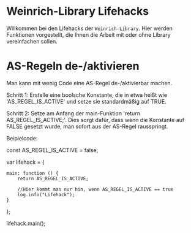 # Weinrich-Library Lifehacks

Willkommen bei den Lifehacks der `Weinrich-Library`. Hier werden Funktionen vorgestellt, die Ihnen die Arbeit mit oder ohne Library vereinfachen sollen.

# AS-Regeln de-/aktivieren

Man kann mit wenig Code eine AS-Regel de-/aktivierbar machen.

Schritt 1: Erstelle eine boolsche Konstante, die in etwa heißt wie 'AS_REGEL_IS_ACTIVE' und setze sie standardmäßig auf TRUE.

Schritt 2: Setze am Anfang der main-Funktion 'return AS_REGEL_IS_ACTIVE;'. Dies sorgt dafür, dass wenn die Konstante auf FALSE gesetzt wurde, man sofort
aus der AS-Regel rausspringt.

Beipielcode:

const AS_REGEL_IS_ACTIVE = false;

var lifehack = {

    main: function () {
        return AS_REGEL_IS_ACTIVE;
        
        //Hier kommt man nur hin, wenn AS_REGEL_IS_ACTIVE == true
        log.info("Lifehack");
    }
};

lifehack.main();
